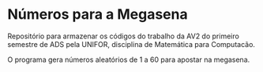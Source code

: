 # Números para a Megasena
Repositório para armazenar os códigos do trabalho da AV2 do primeiro semestre de ADS pela UNIFOR, disciplina de Matemática para Computacão.

O programa gera números aleatórios de 1 a 60 para apostar na megasena.
